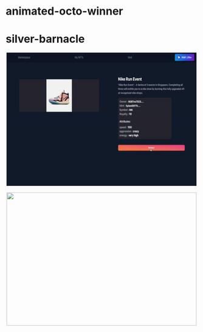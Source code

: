 # animated-octo-winner
# silver-barnacle


<p align='center'>
<img src="public/images/gif1.gif" width="500" height="350"/>
</p>

<p align='center'>
<img src="imgs/gif2.png" width="500" height="350"/>
</p>
